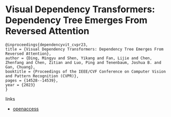 # Visual Dependency Transformers: Dependency Tree Emerges From Reversed Attention

```
@inproceedings{dependencyvit_cvpr23,
title = {Visual Dependency Transformers: Dependency Tree Emerges From Reversed Attention},
author = {Ding, Mingyu and Shen, Yikang and Fan, Lijie and Chen, Zhenfang and Chen, Zitian and Luo, Ping and Tenenbaum, Joshua B. and Gan, Chuang},
booktitle = {Proceedings of the IEEE/CVF Conference on Computer Vision and Pattern Recognition (CVPR)},
pages = {14528--14539},
year = {2023}
}
```

links
- [openaccess](http://openaccess.thecvf.com//content/CVPR2023/html/Ding_Visual_Dependency_Transformers_Dependency_Tree_Emerges_From_Reversed_Attention_CVPR_2023_paper.html)
